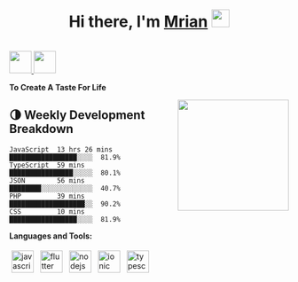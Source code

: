 <h1 align="center">Hi there, I'm <a href="https://github.com/Mrian07" target="_blank">Mrian</a> <img
src="https://github.com/blackcater/blackcater/raw/main/images/Hi.gif" height="32" /></h1>

<br />
<a href="mailto:i@m.trimulyanto11@gmail.com">
  <img src="https://github.com/blackcater/blackcater/raw/main/images/social-gmail.svg" height="40" />
</a>
<a href="#">
  <img src="https://github.com/blackcater/blackcater/raw/main/images/social-github.svg" height="40" />
</a>
<br />

<b>To Create A Taste For Life</b>

<a href="#"><img align="right" src="https://media.giphy.com/media/qgQUggAC3Pfv687qPC/giphy.gif" width="200 " height="200" /></a>


## 🌗 Weekly Development Breakdown

```text
JavaScript  13 hrs 26 mins █████████████████░░░░  81.9%
TypeScript  59 mins        ████████████████░░░░░  80.1%
JSON        56 mins        ████████░░░░░░░░░░░░░  40.7%
PHP         39 mins        ███████████████████░░  90.2%
CSS         10 mins        █████████████████░░░░  81.9%
```

<!-- wakatime_plugin_end -->

**Languages and Tools:**

<p>
<img src="https://github.com/blackcater/blackcater/raw/main/images/logo-javascript.svg" height="40" style="vertical-align:down; margin:4px" alt="javascript">
<img src="https://cdn-images-1.medium.com/max/280/1*X5PBTDQQ2Csztg3a6wofIQ@2x.png" height="40" style="vertical-align:down; margin:4px" alt="flutter">
<img src="https://github.com/blackcater/blackcater/raw/main/images/logo-nodejs.svg" height="40" style="vertical-align:down; margin:4px" alt="nodejs">
<img src="https://ionicframework.com/img/meta/logo.png" height="40" style="vertical-align:down; margin:4px" alt="ionic">  
<img src="https://github.com/blackcater/blackcater/raw/main/images/logo-typescript.svg" height="40" style="vertical-align:down; margin:4px" alt="typescript">
</p>

<!-- badge_plugin_start -->

